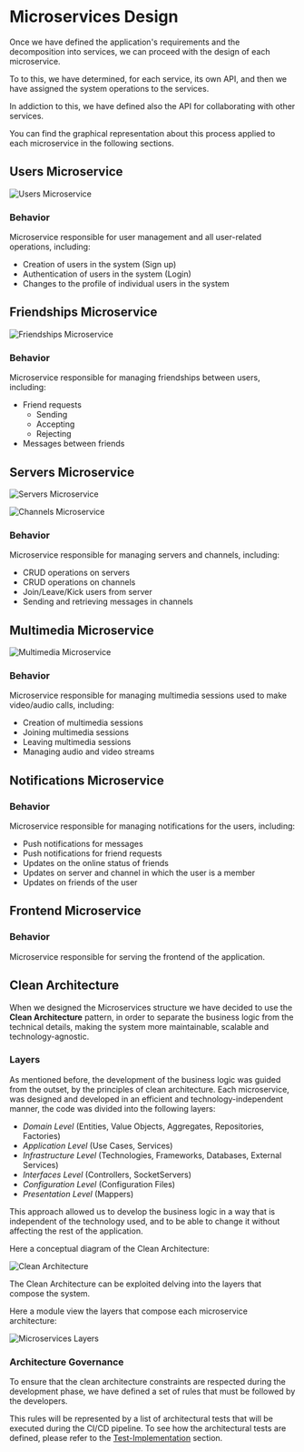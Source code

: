 # Microservices Design

Once we have defined the application's requirements and the decomposition into services, we can proceed with the design of each microservice.

To to this, we have determined, for each service, its own API, and then we have assigned the system operations to the services.

In addiction to this, we have defined also the API for collaborating with other services.

You can find the graphical representation about this process applied to each microservice in the following sections.

## Users Microservice

![Users Microservice](./img/microservice/users-microservice-api.jpg)

### Behavior

Microservice responsible for user management and all user-related operations, including:

- Creation of users in the system (Sign up)
- Authentication of users in the system (Login)
- Changes to the profile of individual users in the system

## Friendships Microservice

![Friendships Microservice](./img/microservice/friendships-microservice-api.jpg)

### Behavior

Microservice responsible for managing friendships between users, including:

- Friend requests
    - Sending
    - Accepting
    - Rejecting
- Messages between friends

## Servers Microservice

![Servers Microservice](./img/microservice/servers-microservice-api.jpg)

![Channels Microservice](./img/microservice/channels-microservice-api.jpg)

### Behavior

Microservice responsible for managing servers and channels, including:

- CRUD operations on servers
- CRUD operations on channels
- Join/Leave/Kick users from server
- Sending and retrieving messages in channels

## Multimedia Microservice

![Multimedia Microservice](./img/microservice/multimedia-microservice-api.jpg)

### Behavior

Microservice responsible for managing multimedia sessions used to make video/audio calls, including:

- Creation of multimedia sessions
- Joining multimedia sessions
- Leaving multimedia sessions
- Managing audio and video streams

## Notifications Microservice

### Behavior

Microservice responsible for managing notifications for the users, including:

- Push notifications for messages
- Push notifications for friend requests
- Updates on the online status of friends
- Updates on server and channel in which the user is a member
- Updates on friends of the user


## Frontend Microservice

### Behavior

Microservice responsible for serving the frontend of the application.


## Clean Architecture

When we designed the Microservices structure we have decided to use the **Clean Architecture** pattern, in order to separate the business logic from the technical details, making the system more maintainable, scalable and technology-agnostic.

### Layers

As mentioned before, the development of the business logic was guided from the outset, by the principles of clean architecture.
Each microservice, was designed and developed in an efficient and technology-independent manner, the code was divided into the following layers:

- _Domain Level_ (Entities, Value Objects, Aggregates, Repositories, Factories)
- _Application Level_ (Use Cases, Services)
- _Infrastructure Level_ (Technologies, Frameworks, Databases, External Services)
- _Interfaces Level_ (Controllers, SocketServers)
- _Configuration Level_ (Configuration Files)
- _Presentation Level_ (Mappers)

This approach allowed us to develop the business logic in a way that is independent of the technology used, and to be able to change it without affecting the rest of the application.

Here a conceptual diagram of the Clean Architecture:

![Clean Architecture](./img/microservice/clean-architecture.jpg)

The Clean Architecture can be exploited delving into the layers that compose the system.

Here a module view the layers that compose each microservice architecture:

![Microservices Layers](./img/microservice/layered-architecture.jpg)

### Architecture Governance

To ensure that the clean architecture constraints are respected during the development phase, we have defined a set of rules that must be followed by the developers.

This rules will be represented by a list of architectural tests that will be executed during the CI/CD pipeline. 
To see how the architectural tests are defined, please refer to the [Test-Implementation](../04-implementation/04-02-testing.md) section.